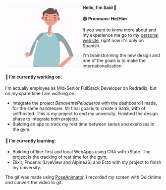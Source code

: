 #### Hello, I'm Said 👋 <img align="left" width="250" height="200" src="https://raw.githubusercontent.com/Afsoon/Afsoon/master/hello.gif?raw=true" alt="animation svg waving the hand to say hi" />
#### 😄 Pronouns: He/Him
If you want to know more about and my experience me go to my <a href="https://saidatr.dev/">personal website</a>, right now it's only on Spanish.

I'm brainstorming the new design and one of the goals is to make the internationalization.

#### 🔭 I’m currently working on:
I'm actually employee as Mid-Senior FullStack Developer on Redradix, but on my spare time I am working on:
  - Integrate the project *BenaventePeluqueros* with the dashboard I made, for the same hairdresser. Mi final goal is to create a SaaS, with of selfhosted. This is my project to end my university. Finished the design phase to integrate both projects.
  - Building an app to track my rest time between series and exercises in the gym.
#### 🌱 I’m currently learning:
- Building offline-first and local WebApps using CRA with xState. The project is the tracking of rest time for the gym.
- Elixir, Phoenix (LiveView and AlpineJS) and Ecto with my project to finish my university.

The gif was made using <a href="https://github.com/yemount/pose-animator/">PoseAnimator</a>. I recorded my screen with Quicktime and convert the video to gif.
